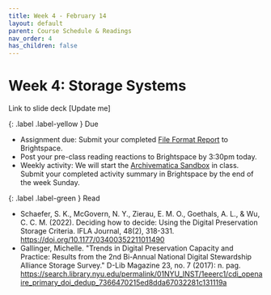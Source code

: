 ```yaml
---
title: Week 4 - February 14
layout: default
parent: Course Schedule & Readings
nav_order: 4
has_children: false
---
```


# Week 4: Storage Systems
Link to slide deck [Update me]

{: .label .label-yellow }
Due

* Assignment due: Submit your completed <a href="https://digital-archives.github.io/HISTGA1011/assignments/file_format.html">File Format Report</a> to Brightspace.
* Post your pre-class reading reactions to Brightspace by 3:30pm today.
* Weekly activity: We will start the <a href="https://digital-archives.github.io/HISTGA1011/activities/archivematica.html" target="_blank">Archivematica Sandbox</a> in class. Submit your completed activity summary in Brightspace by the end of the week Sunday.

{: .label .label-green }
Read

* Schaefer, S. K., McGovern, N. Y., Zierau, E. M. O., Goethals, A. L., & Wu, C. C. M. (2022). Deciding how to decide: Using the Digital Preservation Storage Criteria. IFLA Journal, 48(2), 318-331. <a href="https://doi.org/10.1177/03400352211011490" target="_blank">https://doi.org/10.1177/03400352211011490</a>
* Gallinger, Michelle. "Trends in Digital Preservation Capacity and Practice: Results from the 2nd Bi-Annual National Digital Stewardship Alliance Storage Survey." D-Lib Magazine 23, no. 7 (2017): n. pag. <a href="https://search.library.nyu.edu/permalink/01NYU_INST/1eeerc1/cdi_openaire_primary_doi_dedup_7366470215ed8dda67032281c131119a" target="_blank">https://search.library.nyu.edu/permalink/01NYU_INST/1eeerc1/cdi_openaire_primary_doi_dedup_7366470215ed8dda67032281c131119a</a>
